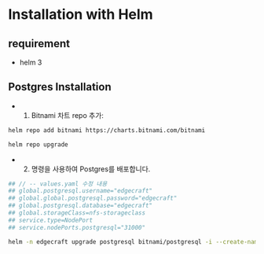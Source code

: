 # Installation with Helm

## requirement
- helm 3

## Postgres Installation

- 1. Bitnami 차트 repo 추가:
```sh
helm repo add bitnami https://charts.bitnami.com/bitnami

helm repo upgrade
```

- 2. 명령을 사용하여 Postgres를 배포합니다.
```sh
## // -- values.yaml 수정 내용
## global.postgresql.username="edgecraft"
## global.global.postgresql.password="edgecraft"
## global.postgresql.database="edgecraft"
## global.storageClass=nfs-storageclass
## service.type=NodePort
## service.nodePorts.postgresql="31000"

helm -n edgecraft upgrade postgresql bitnami/postgresql -i --create-namespace --cleanup-on-fail --values values.yaml
```